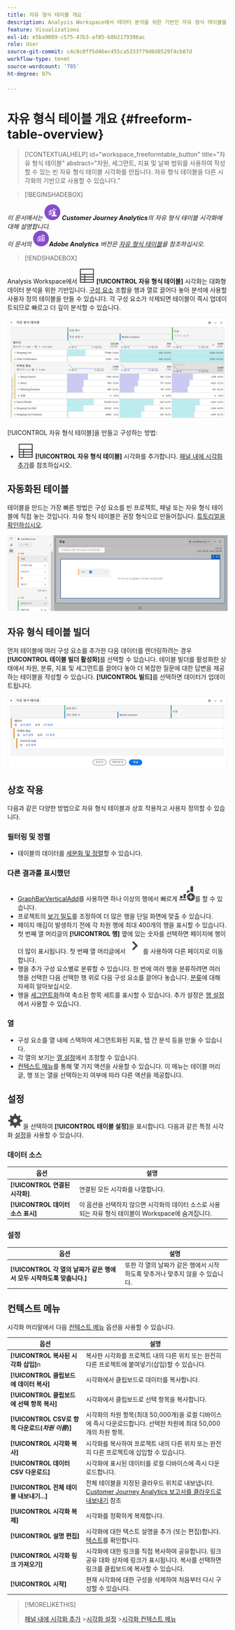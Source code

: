 ```yaml
---
title: 자유 형식 테이블 개요
description: Analysis Workspace에서 데이터 분석을 위한 기반인 자유 형식 테이블을 사용하는 방법에 대해 알아봅니다.
feature: Visualizations
exl-id: e5ba9089-c575-47b3-af85-b8b2179396ac
role: User
source-git-commit: c4c8c0ff5d46ec455ca5333f79d6d8529f4cb87d
workflow-type: tm+mt
source-wordcount: '785'
ht-degree: 97%

---
```


# 자유 형식 테이블 개요 {#freeform-table-overview}

<!-- markdownlint-disable MD034 -->

>[!CONTEXTUALHELP]
>id="workspace_freeformtable_button"
>title="자유 형식 테이블"
>abstract="차원, 세그먼트, 지표 및 날짜 범위를 사용하여 작성할 수 있는 빈 자유 형식 테이블 시각화를 만듭니다. 자유 형식 테이블을 다른 시각화의 기반으로 사용할 수 있습니다."

<!-- markdownlint-enable MD034 -->


>[!BEGINSHADEBOX]

_이 문서에서는_ ![CustomerJourneyAnalytics](/help/assets/icons/CustomerJourneyAnalytics.svg) _&#x200B;**Customer Journey Analytics**&#x200B;의 자유 형식 테이블 시각화에 대해 설명합니다._<br/>_이 문서의_ ![AdobeAnalytics](/help/assets/icons/AdobeAnalytics.svg) _&#x200B;**Adobe Analytics** 버전은 [자유 형식 테이블](https://experienceleague.adobe.com/ko/docs/analytics/analyze/analysis-workspace/visualizations/freeform-table/freeform-table)을 참조하십시오._

>[!ENDSHADEBOX]


Analysis Workspace에서 ![테이블](/help/assets/icons/Table.svg) **[!UICONTROL 자유 형식 테이블]** 시각화는 대화형 데이터 분석을 위한 기반입니다. [구성 요소](/help/components/overview.md) 조합을 행과 열로 끌어다 놓아 분석에 사용할 사용자 정의 테이블을 만들 수 있습니다. 각 구성 요소가 삭제되면 테이블이 즉시 업데이트되므로 빠르고 더 깊이 분석할 수 있습니다.

![여러 웹 페이지에 대한 방문 수 및 온라인 주문을 포함한 행과 열 구성 요소를 보여 주는 자유 형식 테이블.](assets/opening-section.png)

[!UICONTROL 자유 형식 테이블]을 만들고 구성하는 방법:

* ![테이블](/help/assets/icons/Table.svg) **[!UICONTROL 자유 형식 테이블]** 시각화를 추가합니다. [패널 내에 시각화 추가](../freeform-analysis-visualizations.md#add-visualizations-to-a-panel)를 참조하십시오.

## 자동화된 테이블

테이블을 만드는 가장 빠른 방법은 구성 요소를 빈 프로젝트, 패널 또는 자유 형식 테이블에 직접 놓는 것입니다. 자유 형식 테이블은 권장 형식으로 만들어집니다. [튜토리얼을 확인하십시오](https://experienceleague.adobe.com/ko/docs/analytics-learn/tutorials/analysis-workspace/building-freeform-tables/auto-build-freeform-tables-in-analysis-workspace).

![방문 수 구성 요소가 있는 새로운 패널이 놓인 작업 공간.](assets/automated-table.png)

## 자유 형식 테이블 빌더

먼저 테이블에 여러 구성 요소를 추가한 다음 데이터를 렌더링하려는 경우 **[!UICONTROL 테이블 빌더 활성화]**&#x200B;를 선택할 수 있습니다. 테이블 빌더를 활성화한 상태에서 차원, 분류, 지표 및 세그먼트를 끌어다 놓아 더 복잡한 질문에 대한 답변을 제공하는 테이블을 작성할 수 있습니다. **[!UICONTROL 빌드]**&#x200B;를 선택하면 데이터가 업데이트됩니다.

![자유 형식 테이블 빌더 표시 &#x200B;](assets/table-builder.png)

## 상호 작용

다음과 같은 다양한 방법으로 자유 형식 테이블과 상호 작용하고 사용자 정의할 수 있습니다.

### 필터링 및 정렬

* 테이블의 데이터를 [세분화 및 정렬](filter-and-sort.md)할 수 있습니다.

### 다른 결과를 표시했던

* [GraphBarVerticalAdd](../freeform-analysis-visualizations.md#visualize)를 사용하면 하나 이상의 행에서 빠르게 ![새로운 시각화 만들기](/help/assets/icons/GraphBarVerticalAdd.svg)를 할 수 있습니다.
* 프로젝트의 [보기 밀도](/help/analysis-workspace/build-workspace-project/view-density.md)를 조정하여 더 많은 행을 단일 화면에 맞출 수 있습니다.
* 페이지 매김이 발생하기 전에 각 차원 행에 최대 400개의 행을 표시할 수 있습니다. 첫 번째 열 머리글의 **[!UICONTROL 행]** 옆에 있는 숫자를 선택하면 페이지에 행이 더 많이 표시됩니다. 첫 번째 열 머리글에서 ![ChevronRight](/help/assets/icons/ChevronRight.svg)를 사용하여 다른 페이지로 이동합니다.
* 행을 추가 구성 요소별로 분류할 수 있습니다. 한 번에 여러 행을 분류하려면 여러 행을 선택한 다음 선택한 행 위로 다음 구성 요소를 끌어다 놓습니다. [분류](/help/components/dimensions/t-breakdown-fa.md)에 대해 자세히 알아보십시오.
* 행을 [세그먼트화](/help/components/segments/seg-overview.md)하여 축소된 항목 세트를 표시할 수 있습니다. 추가 설정은 [행 설정](/help/analysis-workspace/visualizations/freeform-table/column-row-settings/table-settings.md)에서 사용할 수 있습니다.

### 열

* 구성 요소를 열 내에 스택하여 세그먼트화된 지표, 탭 간 분석 등을 만들 수 있습니다.
* 각 열의 보기는 [열 설정](/help/analysis-workspace/visualizations/freeform-table/column-row-settings/column-settings.md)에서 조정할 수 있습니다.
* [컨텍스트 메뉴](/help/analysis-workspace/visualizations/freeform-analysis-visualizations.md#context-menu)를 통해 몇 가지 액션을 사용할 수 있습니다. 이 메뉴는 테이블 머리글, 행 또는 열을 선택하는지 여부에 따라 다른 액션을 제공합니다.


## 설정

![설정](/help/assets/icons/Setting.svg)을 선택하여 **[!UICONTROL 테이블 설정]**&#x200B;을 표시합니다. 다음과 같은 특정 시각화 [설정](../freeform-analysis-visualizations.md#settings)을 사용할 수 있습니다.

### 데이터 소스

| 옵션 | 설명 |
|---|---|
| **[!UICONTROL 연결된 시각화]**. | 연결된 모든 시각화를 나열합니다. |
| **[!UICONTROL 데이터 소스 표시]** | 이 옵션을 선택하지 않으면 시각화의 데이터 소스로 사용되는 자유 형식 테이블이 Workspace에 숨겨집니다. |

### 설정

| 옵션 | 설명 |
|---|---|
| **[!UICONTROL 각 열의 날짜가 같은 행에서 모두 시작하도록 맞춥니다.]** | 또한 각 열의 날짜가 같은 행에서 시작하도록 맞추거나 맞추지 않을 수 있습니다. |


## 컨텍스트 메뉴

시각화 머리말에서 다음 [컨텍스트 메뉴](../freeform-analysis-visualizations.md#context-menu) 옵션을 사용할 수 있습니다.

| 옵션 | 설명 |
| --- | --- |
| **[!UICONTROL 복사된 시각화 삽입]**&#x200B;n | 복사한 시각화를 프로젝트 내의 다른 위치 또는 완전히 다른 프로젝트에 붙여넣기(삽입)할 수 있습니다. |
| **[!UICONTROL 클립보드에 데이터 복사]** | 시각화에서 클립보드로 데이터를 복사합니다. |
| **[!UICONTROL 클립보드에 선택 항목 복사]** | 시각화에서 클립보드로 선택 항목을 복사합니다. |
| **[!UICONTROL CSV로 항목 다운로드(*차원 이름*)]** | 시각화의 차원 항목(최대 50,000개)을 로컬 디바이스에 즉시 다운로드합니다. 선택한 차원에 최대 50,000개의 차원 항목. |
| **[!UICONTROL 시각화 복사]** | 시각화를 복사하여 프로젝트 내의 다른 위치 또는 완전히 다른 프로젝트에 삽입할 수 있습니다. |
| **[!UICONTROL 데이터 CSV 다운로드]** | 시각화에 표시된 데이터를 로컬 디바이스에 즉시 다운로드합니다. |
| **[!UICONTROL 전체 테이블 내보내기...]** | 전체 테이블을 지정된 클라우드 위치로 내보냅니다. [Customer Journey Analytics 보고서를 클라우드로 내보내기](../../export/export-cloud.md) 참조 |
| **[!UICONTROL 시각화 복제]** | 시각화를 정확하게 복제합니다. |
| **[!UICONTROL 설명 편집]** | 시각화에 대한 텍스트 설명을 추가 (또는 편집)합니다. [텍스트](../text.md)를 확인합니다. |
| **[!UICONTROL 시각화 링크 가져오기]** | 시각화에 대한 링크를 직접 복사하여 공유합니다. 링크 공유 대화 상자에 링크가 표시됩니다. 복사를 선택하면 링크를 클립보드에 복사할 수 있습니다. |
| **[!UICONTROL 시작]** | 현재 시각화에 대한 구성을 삭제하여 처음부터 다시 구성할 수 있습니다. |


>[!MORELIKETHIS]
>
>[패널 내에 시각화 추가](/help/analysis-workspace/visualizations/freeform-analysis-visualizations.md#add-visualizations-to-a-panel)
>&#x200B;>[시각화 설정](/help/analysis-workspace/visualizations/freeform-analysis-visualizations.md#settings)
>&#x200B;>[시각화 컨텍스트 메뉴](/help/analysis-workspace/visualizations/freeform-analysis-visualizations.md#context-menu)
>
